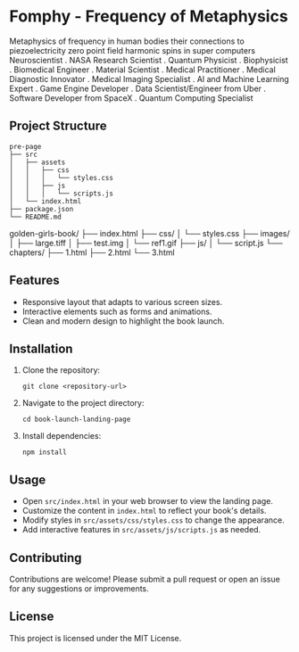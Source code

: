 # Fomphy -  Frequency of Metaphysics

Metaphysics of frequency in human bodies their connections to piezoelectricity zero point field harmonic spins in super computers
Neuroscientist . NASA Research Scientist . Quantum Physicist . Biophysicist . Biomedical Engineer . Material Scientist . Medical Practitioner . Medical Diagnostic Innovator . Medical Imaging Specialist . AI and Machine Learning Expert . Game Engine Developer . Data Scientist/Engineer from Uber . Software Developer from SpaceX . Quantum Computing Specialist
## Project Structure

```
pre-page
├── src
│   ├── assets
│   │   ├── css
│   │   │   └── styles.css
│   │   ├── js
│   │   │   └── scripts.js
│   └── index.html
├── package.json
└── README.md
```
golden-girls-book/
├── index.html
├── css/
│   └── styles.css
├── images/
│   ├── large.tiff
│   ├── test.img
│   └── ref1.gif
├── js/
│   └── script.js
└── chapters/
    ├── 1.html
    ├── 2.html
    └── 3.html

## Features

- Responsive layout that adapts to various screen sizes.
- Interactive elements such as forms and animations.
- Clean and modern design to highlight the book launch.

## Installation

1. Clone the repository:
   ```
   git clone <repository-url>
   ```
2. Navigate to the project directory:
   ```
   cd book-launch-landing-page
   ```
3. Install dependencies:
   ```
   npm install
   ```

## Usage

- Open `src/index.html` in your web browser to view the landing page.
- Customize the content in `index.html` to reflect your book's details.
- Modify styles in `src/assets/css/styles.css` to change the appearance.
- Add interactive features in `src/assets/js/scripts.js` as needed.

## Contributing

Contributions are welcome! Please submit a pull request or open an issue for any suggestions or improvements.

## License

This project is licensed under the MIT License.
